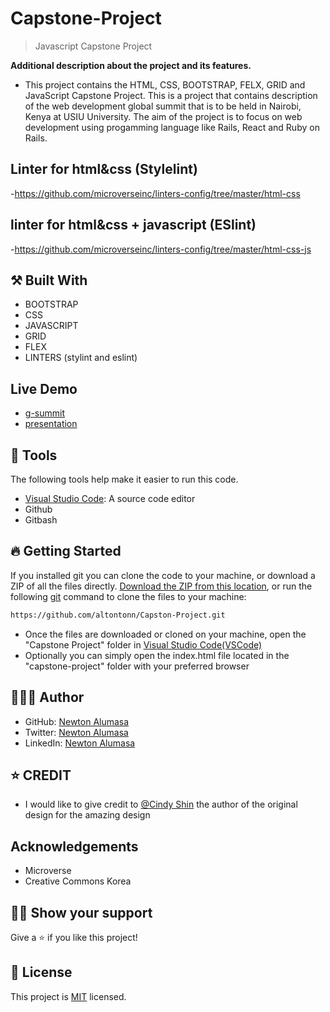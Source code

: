# Capstone-Project

> Javascript Capstone Project

**Additional description about the project and its features.**
- This project contains the HTML, CSS, BOOTSTRAP, FELX, GRID and JavaScript Capstone Project. This is a project that contains description of the web development global summit that is to be held in Nairobi, Kenya at USIU University. The aim of the project is to focus on web development using progamming language like Rails, React and Ruby on Rails. 

## Linter for html&css (Stylelint)
-https://github.com/microverseinc/linters-config/tree/master/html-css

## linter for html&css + javascript (ESlint)
-https://github.com/microverseinc/linters-config/tree/master/html-css-js

## ⚒️ Built With

- BOOTSTRAP
- CSS
- JAVASCRIPT
- GRID
- FLEX
- LINTERS (stylint and eslint)
## Live Demo
- [g-summit](https://altontonn.github.io/Global-Summit/)
- [presentation](https://drive.google.com/file/d/1VnzcVwb_LnRWXmuW4X_0XB6-Ph6EJULz/view?usp=sharing)

## 🧰 Tools

The following tools help make it easier to run this code.

- [Visual Studio Code](https://code.visualstudio.com/): A source code editor
- Github
- Gitbash

## 🔥 Getting Started

If you installed git you can clone the code to your machine, or download a ZIP of all the files directly.
[Download the ZIP from this location](https://github.com/altontonn/portfolio/archive/refs/heads/main.zip), or run the following [git](https://git-scm.com/downloads) command to clone the files to your machine:

```bash
https://github.com/altontonn/Capston-Project.git
```

- Once the files are downloaded or cloned on your machine, open the "Capstone Project" folder in [Visual Studio Code(VSCode)](https://code.visualstudio.com/)
- Optionally you can simply open the index.html file located in the "capstone-project" folder with your preferred browser

## 🙎🏾‍♂️ Author

- GitHub: [Newton Alumasa](https://github.com/altontonn)
- Twitter: [Newton Alumasa](https://twitter.com/AlumasaNewton)
- LinkedIn: [Newton Alumasa](https://linkedin.com/in/NewtonAlumasa)

## ⭐️ CREDIT

- I would like to give credit to [@Cindy Shin](https://www.behance.net/adagio07) the author of the original design for the amazing design

## Acknowledgements

- Microverse
- Creative Commons Korea

## 👊🏾 Show your support

Give a ⭐️ if you like this project!

## 📝 License

This project is [MIT](./LICENSE) licensed.
